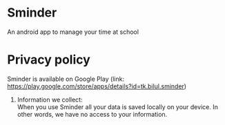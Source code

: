 # Sminder
An android app to manage your time at school

# Privacy policy
Sminder is available on Google Play (link: https://play.google.com/store/apps/details?id=tk.bilul.sminder)

1. Information we collect:  
When you use Sminder all your data is saved locally on your device. In other words, we have no access to your information.

